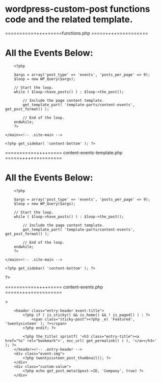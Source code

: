 # wordpress-custom-post functions code and the related template.

===========++++=====functions.php =====++++===========
<?php
    /**
    * Template Name: Event Template
    */

get_header(); ?>

<div id="primary" class="content-area-events">
	<main id="main" class="site-main" role="main">
		<h1>All the Events Below:</h1>

		<?php

		$args = array('post_type' => 'events', 'posts_per_page' => 9);
		$loop = new WP_Query($args);

		// Start the loop.
		while ( $loop->have_posts() ) : $loop->the_post();

			// Include the page content template.
			get_template_part( 'template-parts/content-events', get_post_format() );

			// End of the loop.
		endwhile;
		?>

	</main><!-- .site-main -->

	<?php get_sidebar( 'content-bottom' ); ?>

</div><!-- .content-area -->

<?php get_footer(); ?>

===========++++===== content-events-template.php =====++++===========

<?php
    /**
    * Template Name: Event Template
    */

get_header(); ?>

<div id="primary" class="content-area-events">
	<main id="main" class="site-main" role="main">
		<h1>All the Events Below:</h1>

		<?php

		$args = array('post_type' => 'events', 'posts_per_page' => 9);
		$loop = new WP_Query($args);

		// Start the loop.
		while ( $loop->have_posts() ) : $loop->the_post();

			// Include the page content template.
			get_template_part( 'template-parts/content-events', get_post_format() );

			// End of the loop.
		endwhile;
		?>

	</main><!-- .site-main -->

	<?php get_sidebar( 'content-bottom' ); ?>

</div><!-- .content-area -->
?>
<?php get_footer(); ?>

===========++++===== content-events.php =====++++===========
<?php
/**
 * The template part for displaying content for events
 *
 * @package WordPress
 * @subpackage Twenty_Sixteen
 * @since Twenty Sixteen 1.0
 */
?>
<div class="single-event">
<article id="post-<?php the_ID(); ?>" <?php post_class(); ?>>

		<header class="entry-header event-title">
			<?php if ( is_sticky() && is_home() && ! is_paged() ) : ?>
				<span class="sticky-post"><?php _e( 'Featured', 'twentysixteen' ); ?></span>
			<?php endif; ?>

			<?php the_title( sprintf( '<h3 class="entry-title"><a href="%s" rel="bookmark">', esc_url( get_permalink() ) ), '</a></h3>' ); ?>
		</header><!-- .entry-header -->
        <div class="event-img">
		    <?php twentysixteen_post_thumbnail(); ?>
		</div>
        <div class="custom-value">
			<?php echo get_post_meta($post->ID, 'Company', true) ?>
        </div>

</article>

</div>
<!-- #post-## -->
